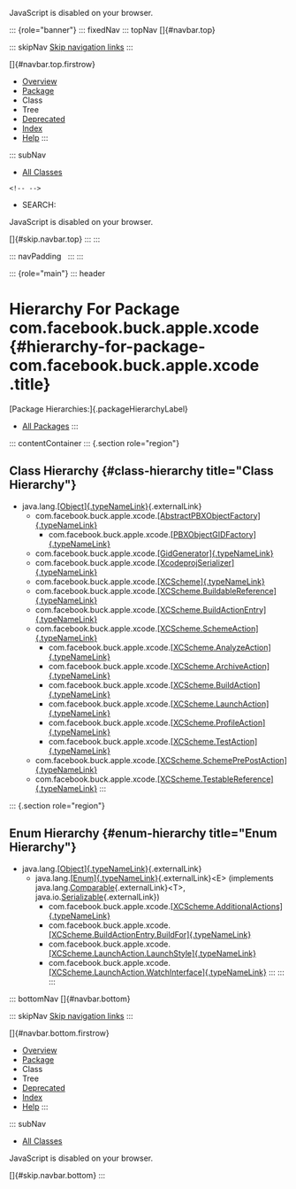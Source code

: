 <div>

JavaScript is disabled on your browser.

</div>

::: {role="banner"}
::: fixedNav
::: topNav
[]{#navbar.top}

::: skipNav
[Skip navigation links](#skip.navbar.top "Skip navigation links")
:::

[]{#navbar.top.firstrow}

-   [Overview](../../../../../index.html)
-   [Package](package-summary.html)
-   Class
-   Tree
-   [Deprecated](../../../../../deprecated-list.html)
-   [Index](../../../../../index-all.html)
-   [Help](../../../../../help-doc.html)
:::

::: subNav
-   [All Classes](../../../../../allclasses.html)

```{=html}
<!-- -->
```
-   SEARCH:

<div>

<div>

JavaScript is disabled on your browser.

</div>

</div>

[]{#skip.navbar.top}
:::
:::

::: navPadding
 
:::
:::

::: {role="main"}
::: header
# Hierarchy For Package com.facebook.buck.apple.xcode {#hierarchy-for-package-com.facebook.buck.apple.xcode .title}

[Package Hierarchies:]{.packageHierarchyLabel}

-   [All Packages](../../../../../overview-tree.html)
:::

::: contentContainer
::: {.section role="region"}
## Class Hierarchy {#class-hierarchy title="Class Hierarchy"}

-   java.lang.[[Object]{.typeNameLink}](http://docs.oracle.com/javase/7/docs/api/java/lang/Object.html?is-external=true "class or interface in java.lang"){.externalLink}
    -   com.facebook.buck.apple.xcode.[[AbstractPBXObjectFactory]{.typeNameLink}](AbstractPBXObjectFactory.html "class in com.facebook.buck.apple.xcode")
        -   com.facebook.buck.apple.xcode.[[PBXObjectGIDFactory]{.typeNameLink}](PBXObjectGIDFactory.html "class in com.facebook.buck.apple.xcode")
    -   com.facebook.buck.apple.xcode.[[GidGenerator]{.typeNameLink}](GidGenerator.html "class in com.facebook.buck.apple.xcode")
    -   com.facebook.buck.apple.xcode.[[XcodeprojSerializer]{.typeNameLink}](XcodeprojSerializer.html "class in com.facebook.buck.apple.xcode")
    -   com.facebook.buck.apple.xcode.[[XCScheme]{.typeNameLink}](XCScheme.html "class in com.facebook.buck.apple.xcode")
    -   com.facebook.buck.apple.xcode.[[XCScheme.BuildableReference]{.typeNameLink}](XCScheme.BuildableReference.html "class in com.facebook.buck.apple.xcode")
    -   com.facebook.buck.apple.xcode.[[XCScheme.BuildActionEntry]{.typeNameLink}](XCScheme.BuildActionEntry.html "class in com.facebook.buck.apple.xcode")
    -   com.facebook.buck.apple.xcode.[[XCScheme.SchemeAction]{.typeNameLink}](XCScheme.SchemeAction.html "class in com.facebook.buck.apple.xcode")
        -   com.facebook.buck.apple.xcode.[[XCScheme.AnalyzeAction]{.typeNameLink}](XCScheme.AnalyzeAction.html "class in com.facebook.buck.apple.xcode")
        -   com.facebook.buck.apple.xcode.[[XCScheme.ArchiveAction]{.typeNameLink}](XCScheme.ArchiveAction.html "class in com.facebook.buck.apple.xcode")
        -   com.facebook.buck.apple.xcode.[[XCScheme.BuildAction]{.typeNameLink}](XCScheme.BuildAction.html "class in com.facebook.buck.apple.xcode")
        -   com.facebook.buck.apple.xcode.[[XCScheme.LaunchAction]{.typeNameLink}](XCScheme.LaunchAction.html "class in com.facebook.buck.apple.xcode")
        -   com.facebook.buck.apple.xcode.[[XCScheme.ProfileAction]{.typeNameLink}](XCScheme.ProfileAction.html "class in com.facebook.buck.apple.xcode")
        -   com.facebook.buck.apple.xcode.[[XCScheme.TestAction]{.typeNameLink}](XCScheme.TestAction.html "class in com.facebook.buck.apple.xcode")
    -   com.facebook.buck.apple.xcode.[[XCScheme.SchemePrePostAction]{.typeNameLink}](XCScheme.SchemePrePostAction.html "class in com.facebook.buck.apple.xcode")
    -   com.facebook.buck.apple.xcode.[[XCScheme.TestableReference]{.typeNameLink}](XCScheme.TestableReference.html "class in com.facebook.buck.apple.xcode")
:::

::: {.section role="region"}
## Enum Hierarchy {#enum-hierarchy title="Enum Hierarchy"}

-   java.lang.[[Object]{.typeNameLink}](http://docs.oracle.com/javase/7/docs/api/java/lang/Object.html?is-external=true "class or interface in java.lang"){.externalLink}
    -   java.lang.[[Enum]{.typeNameLink}](http://docs.oracle.com/javase/7/docs/api/java/lang/Enum.html?is-external=true "class or interface in java.lang"){.externalLink}\<E\>
        (implements
        java.lang.[Comparable](http://docs.oracle.com/javase/7/docs/api/java/lang/Comparable.html?is-external=true "class or interface in java.lang"){.externalLink}\<T\>,
        java.io.[Serializable](http://docs.oracle.com/javase/7/docs/api/java/io/Serializable.html?is-external=true "class or interface in java.io"){.externalLink})
        -   com.facebook.buck.apple.xcode.[[XCScheme.AdditionalActions]{.typeNameLink}](XCScheme.AdditionalActions.html "enum in com.facebook.buck.apple.xcode")
        -   com.facebook.buck.apple.xcode.[[XCScheme.BuildActionEntry.BuildFor]{.typeNameLink}](XCScheme.BuildActionEntry.BuildFor.html "enum in com.facebook.buck.apple.xcode")
        -   com.facebook.buck.apple.xcode.[[XCScheme.LaunchAction.LaunchStyle]{.typeNameLink}](XCScheme.LaunchAction.LaunchStyle.html "enum in com.facebook.buck.apple.xcode")
        -   com.facebook.buck.apple.xcode.[[XCScheme.LaunchAction.WatchInterface]{.typeNameLink}](XCScheme.LaunchAction.WatchInterface.html "enum in com.facebook.buck.apple.xcode")
:::
:::
:::

::: bottomNav
[]{#navbar.bottom}

::: skipNav
[Skip navigation links](#skip.navbar.bottom "Skip navigation links")
:::

[]{#navbar.bottom.firstrow}

-   [Overview](../../../../../index.html)
-   [Package](package-summary.html)
-   Class
-   Tree
-   [Deprecated](../../../../../deprecated-list.html)
-   [Index](../../../../../index-all.html)
-   [Help](../../../../../help-doc.html)
:::

::: subNav
-   [All Classes](../../../../../allclasses.html)

<div>

<div>

JavaScript is disabled on your browser.

</div>

</div>

[]{#skip.navbar.bottom}
:::

